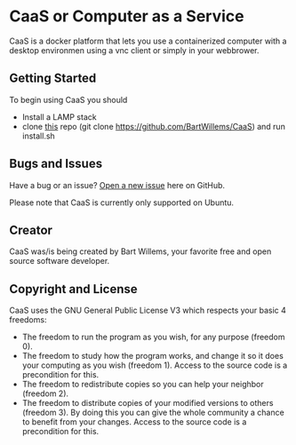 # CaaS or Computer as a Service

CaaS is a docker platform that lets you use a containerized computer with a desktop environmen using a vnc client or simply in your webbrower.

## Getting Started

To begin using CaaS you should 
* Install a LAMP stack
* clone [this](https://github.com/BartWillems/CaaS) repo (git clone https://github.com/BartWillems/CaaS) and run install.sh

## Bugs and Issues

Have a bug or an issue? [Open a new issue](https://github.com/BartWillems/CaaS/issues) here on GitHub.

Please note that CaaS is currently only supported on Ubuntu.

## Creator

CaaS was/is being created by Bart Willems, your favorite free and open source software developer.

## Copyright and License

CaaS uses the GNU General Public License V3 which respects your basic 4 freedoms:
* The freedom to run the program as you wish, for any purpose (freedom 0).
* The freedom to study how the program works, and change it so it does your computing as you wish (freedom 1). Access to the source code is a precondition for this.
* The freedom to redistribute copies so you can help your neighbor (freedom 2).
* The freedom to distribute copies of your modified versions to others (freedom 3). By doing this you can give the whole community a chance to benefit from your changes. Access to the source code is a precondition for this.
